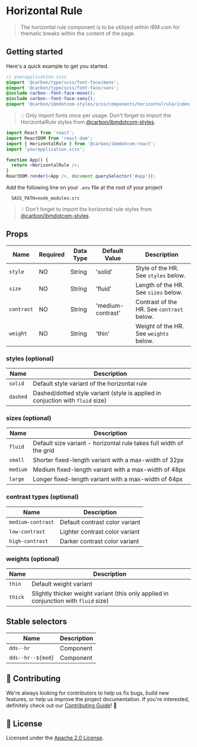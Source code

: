 # Horizontal Rule

> The horizontal rule component is to be utilized within IBM.com for thematic
> breaks within the content of the page.

## Getting started

Here's a quick example to get you started.

```scss
// yourapplication.scss
@import '@carbon/type/scss/font-face/mono';
@import '@carbon/type/scss/font-face/sans';
@include carbon--font-face-mono();
@include carbon--font-face-sans();
@import '@carbon/ibmdotcom-styles/scss/components/horizontalrule/index.scss';
```

> 💡 Only import fonts once per usage. Don't forget to import the HorizontalRule
> styles from
> [@carbon/ibmdotcom-styles](https://github.com/carbon-design-system/ibm-dotcom-library/blob/master/packages/styles).

```javascript
import React from 'react';
import ReactDOM from 'react-dom';
import { HorizontalRule } from '@carbon/ibmdotcom-react';
import 'yourapplication.scss';

function App() {
  return <HorizontalRule />;
}
ReactDOM.render(<App />, document.querySelector('#app'));
```

Add the following line on your `.env` file at the root of your project

```
  SASS_PATH=node_modules:src
```

> 💡 Don't forget to import the horizontal rule styles from
> [@carbon/ibmdotcom-styles](https://github.com/carbon-design-system/ibm-dotcom-library/blob/master/packages/styles).

## Props

| Name       | Required | Data Type | Default Value     | Description                               |
| ---------- | -------- | --------- | ----------------- | ----------------------------------------- |
| `style`    | NO       | String    | 'solid'           | Style of the HR. See `styles` below.      |
| `size`     | NO       | String    | 'fluid'           | Length of the HR. See `sizes` below.      |
| `contrast` | NO       | String    | 'medium-contrast' | Contrast of the HR. See `contrast` below. |
| `weight`   | NO       | String    | 'thin'            | Weight of the HR. See `weights` below.    |

### styles (optional)

| Name     | Description                                                                    |
| -------- | ------------------------------------------------------------------------------ |
| `solid`  | Default style variant of the horizontal rule                                   |
| `dashed` | Dashed/dotted style variant (style is applied in conjuction with `fluid` size) |

### sizes (optional)

| Name     | Description                                                         |
| -------- | ------------------------------------------------------------------- |
| `fluid`  | Default size variant - horizontal rule takes full width of the grid |
| `small`  | Shorter fixed-length variant with a max-width of 32px               |
| `medium` | Medium fixed-length variant with a max-width of 48px                |
| `large`  | Longer fixed-length variant with a max-width of 64px                |

### contrast types (optional)

| Name              | Description                    |
| ----------------- | ------------------------------ |
| `medium-contrast` | Default contrast color variant |
| `low-contrast`    | Lighter contrast color variant |
| `high-contrast`   | Darker contrast color variant  |

### weights (optional)

| Name    | Description                                                                          |
| ------- | ------------------------------------------------------------------------------------ |
| `thin`  | Default weight variant                                                               |
| `thick` | Slightly thicker weight variant (this only applied in conjunction with `fluid` size) |

## Stable selectors

| Name              | Description |
| ----------------- | ----------- |
| `dds--hr`         | Component   |
| `dds--hr--${mod}` | Component   |

## 🙌 Contributing

We're always looking for contributors to help us fix bugs, build new features,
or help us improve the project documentation. If you're interested, definitely
check out our
[Contributing Guide](https://github.com/carbon-design-system/ibm-dotcom-library/blob/master/.github/CONTRIBUTING.md)!
👀

## 📝 License

Licensed under the
[Apache 2.0 License](https://github.com/carbon-design-system/ibm-dotcom-library/blob/master/LICENSE).
